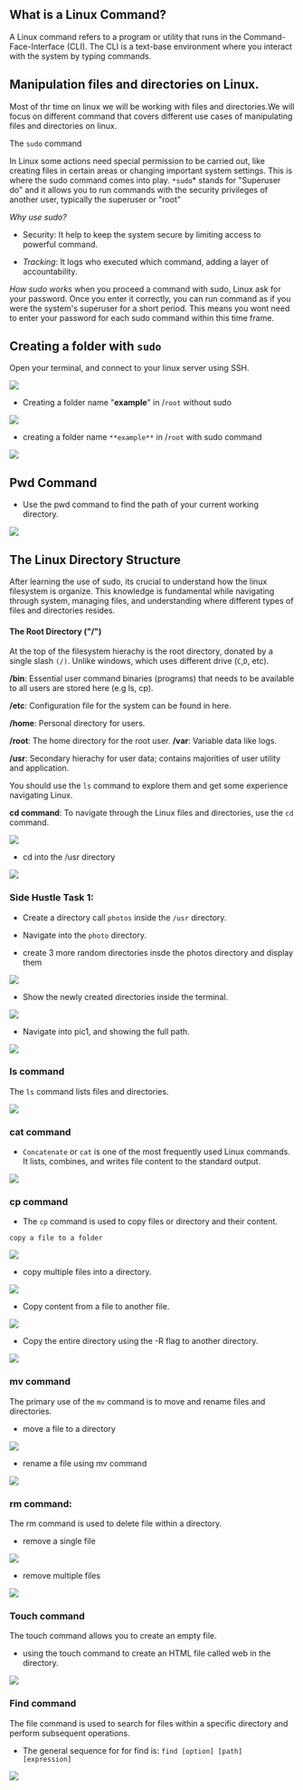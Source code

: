 ## What is a Linux Command?
A Linux command refers to a program or utility that runs in the Command-Face-Interface (CLI). The CLI is a text-base environment where you interact with the system by typing commands.

## Manipulation files and directories on Linux.

Most of thr time on linux we will be working with files and directories.We will focus on different command that covers different use cases of manipulating files and directories on linux.

The `sudo` command

In Linux some actions need special permission to be carried out, like creating files in certain areas or changing important system settings. This is where the sudo command comes into play.
`*sudo`* stands for "Superuser do" and it allows you to run commands with the security privileges of another user, typically the superuser or "root"

 *Why use sudo?*
 - Security: It help to keep the system secure by limiting access to powerful command.

 - *Tracking*: It logs who executed which command, adding a layer of accountability.

 *How sudo works*
 when you proceed a command with sudo, Linux ask for your password. Once you enter it correctly, you can run command as if you were the system's superuser for a short period. This means you wont need to enter your password for each sudo command within this time frame.

 ## Creating a folder with `sudo`
 Open your terminal, and connect to your linux server using SSH.

 ![](./Image/1.%20ssh%20connect%20to%20mobaxterm.png)

 - Creating a folder name "**example**" in /`root` without sudo

 ![](./Image/2.%20permision%20denied.png)

 - creating a folder name `**example**` in /`root` with sudo command

 ![](./Image/3.%20example-floder.png)

 ## Pwd Command

 - Use the pwd command to find the path of your current working directory.

 ![](./Image/4.%20pwd.png)


 ## The Linux Directory Structure

 After learning the use of sudo, its crucial to understand how the linux filesystem is organize. This knowledge is fundamental while navigating through system, managing files, and understanding where different types of files and directories resides.

 #### The Root Directory ("/")
At the top of the filesystem hierachy is the root directory, donated by a single slash ``(/)``. Unlike windows, which uses different drive (`C`,`D`, etc).

**/bin**: Essential user command binaries (programs) that needs to be available to all users are stored here (e.g ls, cp).

**/etc**: Configuration file for the system can be found in here.

**/home**: Personal directory for users.

**/root**: The home directory for the root user.
**/var**: Variable data like logs.

**/usr**: Secondary hierachy for user data; contains majorities of user utility and application.

You should use the `ls` command to explore them and get some experience navigating Linux.
  
**cd command**: To navigate through the Linux files and directories, use the `cd` command.

![](./Image/5.%20ls-l.png)

- cd into the /usr directory

![](./Image/6.%20usr.png)

### **Side Hustle Task 1**:

- Create a directory call `photos` inside the `/usr` directory.

- Navigate into the `photo` directory.

- create 3 more random directories insde the photos directory and display them

![](./Image/7.%20pic123.png)
 
 - Show the newly created directories inside the terminal.

 ![](./Image/8.%20ls-pic123.png)

 - Navigate into pic1, and showing the full path.

 ![](./Image/9.%20navigate-in2-pic1.png)

 ### **ls command**

 The `ls` command lists files and directories.

 ![](./Image/11.%20ls%20command.PNG)

 ### **cat command**
 - `Concatenate` or `cat` is one of the most frequently used Linux commands. It lists, combines, and writes file content to the standard output.

![](./Image/11.%20cat%20command.png)

### **cp command**
- The `cp` command is used to copy files or directory and their content.

`copy a file to a folder`

![](./Image/12.%20filename.png)

- copy multiple files into a directory.

![](./Image/14.%20copies%20multiple%20files.PNG)

- Copy content from a file to another file.

![](./Image/14.%20cp-file1-file2.png)

- Copy the entire directory using the -R flag to another directory.

![](./Image/15.%20cp-R.png)

### **mv command**

The primary use of the `mv` command is to move and rename files and directories.

- move a file to a directory

![](./Image/17.%20mv%20file%20to%20directory.PNG)

- rename a file using mv command

![](./Image/16.%20old&newfile.png)

### rm command:

The rm command is used to delete file within a directory.

- remove a single file

![](./Image/17.%20rm-filename.png)

- remove multiple files

![](./Image/18.%20rm-multiplefiles.png)

### Touch command

The touch command allows you to create an empty file.

- using the touch command to create an HTML file called web in the directory.

![](./Image/19.%20web.png)

### Find command

The file command is used to search for files within a specific directory and perform subsequent operations.

- The general sequence for for find is: `find [option] [path] [expression]`


![](./Image/22.%20find.PNG)
